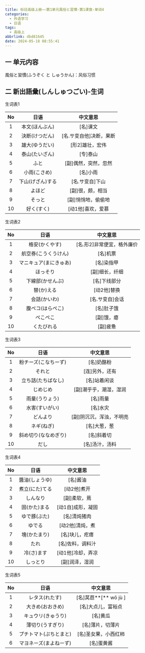 ```yaml
---
title: 标日高级上册——第1单元風俗と習慣-第1课食-单词4
categories:
  - 外语学习
  - 日语
tags:
  - 高级上
abbrlink: dbd81645
date: 2024-05-18 08:55:41
---
```

## 一 单元内容

風俗と習慣(ふうぞく と しゅうかん)：风俗习惯

<!--more-->

## 二 新出語彙(しんしゅつごい)-生词

生词表1

|  No  |       日语       |        中文意思         |
| :--: | :--------------: | :---------------------: |
|  1   |  本文(ほんぶん)  |        [名]课文         |
|  2   |  決断(けつだん)  | [名.サ变自他]决断，果断 |
|  3   |  雄大(ゆうだい)  |     [形2]雄壮，宏伟     |
|  4   |  泰山(たいざん)  |        [专]泰山         |
|  5   |       ふと       |  [副]偶然，突然，忽然   |
|  6   |   小雨(こさめ)   |        [名]小雨         |
|  7   | 下山(げざん)する |     [名.サ变自]下山     |
|  8   |      よほど      |    [副]很，颇，相当     |
|  9   |      そっと      |   [副]悄悄地，偷偷地    |
|  10  |    好く(すく)    |    [动1他]喜欢，爱慕    |

生词表2

|  No  |          日语          |          中文意思          |
| :--: | :--------------------: | :------------------------: |
|  1   |     格安(かくやす)     | [名.形2]非常便宜，格外廉价 |
|  2   |  航空券(こうくうけん)  |          [名]机票          |
|  3   | マニキュア(まにきゅあ) |         [名]染指甲         |
|  4   |        ほっそり        |       [副]细长，纤细       |
|  5   |    下線部(かせんぶ)    |        [名]下线部分        |
|  6   |       替(か)える       |        [动2他]替换         |
|  7   |      会話(かいわ)      |      [名.サ变自]会话       |
|  8   |    腹ペコ(はらぺこ)    |         [名]肚子饿         |
|  9   |        ぺこぺこ        |         [副]饿，瘪         |
|  10  |       くたびれる       |          [副]疲惫          |

生词表3

|  No  |         日语         |         中文意思         |
| :--: | :------------------: | :----------------------: |
|  1   | 粉チーズ(こなちーず) |        [名]奶酪粉        |
|  2   |        それと        |      [连]另外，还有      |
|  3   |  立ち話(たちばなし)  |       [名]站着闲谈       |
|  4   |       じめじめ       |  [副]潮乎乎，潮湿，湿润  |
|  5   |    雨量(うりょう)    |         [名]雨量         |
|  6   |    水害(すいがい)    |         [名]水灾         |
|  7   |       どんより       | [副]阴沉沉，浑浊，不明亮 |
|  8   |      ネギ(ねぎ)      |       [名]大葱，葱       |
|  9   | 斜め切り(ななめぎり) |        [名]斜着切        |
|  10  |         だし         |      [名]汤汁，汤料      |

生词表4

|  No  |      日语      |     中文意思      |
| :--: | :------------: | :---------------: |
|  1   | 醬油(しょうゆ) |     [名]酱油      |
|  2   | 煮立(にた)てる |    [动2他]煮开    |
|  3   |    しんなり    |   [副]柔软，蔫    |
|  4   |  固(かた)まる  | [动1自]成形，凝固 |
|  5   |  ゆで豚(ぶた)  |   [名]清炖猪肉    |
|  6   |     ゆでる     |  [动2他]清炖，煮  |
|  7   |  塊(かたまり)  |  [名]块儿，疙瘩   |
|  8   |      たれ      | [名]佐料，调料汁  |
|  9   |   冷(さ)ます   | [动1他]冷却，弄凉 |
|  10  |    しっとり    |  [副]润泽，湿润   |

生词表5

|  No  |          日语          |       中文意思        |
| :--: | :--------------------: | :-------------------: |
|  1   |     レタス(れたす)     | [名]莴苣**[** wō jù ] |
|  2   |    大きめ(おおきめ)    |  [名]大点儿，富裕点   |
|  3   |   キュウリ(きゅうり)   |       [名]黄瓜        |
|  4   |    薄切り(うすぎり)    |   [名]薄片，切薄片    |
|  5   | プチトマト(ぷちとまと) | [名]圣女果，小西红柿  |
|  6   | マヨネーズ(まよねーず) |      [名]蛋黄酱       |

